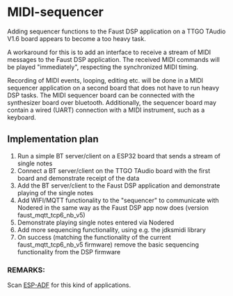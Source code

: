 # MIDI-sequencer

Adding sequencer functions to the Faust DSP application on a TTGO TAudio V1.6 board appears to become a too heavy task.

A workaround for this is to add an interface to receive a stream of MIDI messages to the Faust DSP application. The received MIDI commands will be played "immediately", respecting the synchronized MIDI timing.

Recording of MIDI events, looping, editing etc. will be done in a MIDI sequencer application on a second board that does not have to run heavy DSP tasks. The MIDI sequencer board can be connected with the synthesizer board over bluetooth. Additionally, the sequencer board may contain a wired (UART) connection with a MIDI instrument, such as a keyboard.

## Implementation plan

1. Run a simple BT server/client on a ESP32 board that sends a stream of single notes
2. Connect a BT server/client on the TTGO TAudio board with the first board and demonstrate receipt of the data
3. Add the BT server/client to the Faust DSP application and demonstrate playing of the single notes
4. Add WIFI/MQTT functionality to the "sequencer" to communicate with Nodered in the same way as the Faust DSP app now does (version faust_mqtt_tcp6_nb_v5)
5. Demonstrate playing single notes entered via Nodered
6. Add more sequencing functionality, using e.g. the jdksmidi library
7. On success (matching the functionality of the current faust_mqtt_tcp6_nb_v5 firmware) remove the basic sequencing functionality from the DSP firmware


### REMARKS:

Scan [ESP-ADF](https://github.com/espressif/esp-adf) for this kind of applications.
